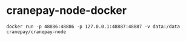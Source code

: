 # cranepay-node-docker

`docker run -p 48886:48886 -p 127.0.0.1:48887:48887 -v data:/data  cranepay/cranepay-node`
